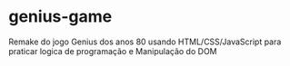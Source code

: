 # genius-game
 Remake do jogo Genius dos anos 80 usando HTML/CSS/JavaScript para praticar logica de programação e Manipulação do DOM 
